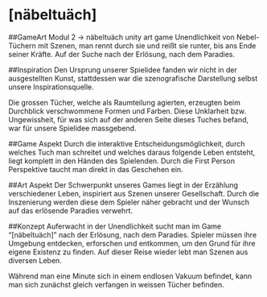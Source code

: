 # [näbeltuäch]

##GameArt Modul 2 -> näbeltuäch unity art game
Unendlichkeit von Nebel-Tüchern mit Szenen, man rennt durch sie und reißt sie runter, bis ans Ende seiner Kräfte. Auf der Suche nach der Erlösung, nach dem Paradies.

##Inspiration
Den Ursprung unserer Spielidee fanden wir nicht in der ausgestellten Kunst, stattdessen war die szenografische Darstellung selbst unsere Inspirationsquelle. 

Die grossen Tücher, welche als Raumteilung agierten, erzeugten beim Durchblick verschwommene Formen und Farben. Diese Unklarheit bzw. Ungewissheit, für was sich auf der anderen Seite dieses Tuches befand, war für unsere Spielidee massgebend.

##Game Aspekt
Durch die interaktive Entscheidungsmöglichkeit, durch welches Tuch man schreitet und welches daraus folgende Leben entsteht, liegt komplett in den Händen des Spielenden. Durch die First Person Perspektive taucht man direkt in das Geschehen ein. 

##Art Aspekt
Der Schwerpunkt unseres Games liegt in der Erzählung verschiedener Leben, inspiriert aus Szenen unserer Gesellschaft. Durch die Inszenierung werden diese dem Spieler näher gebracht und der Wunsch auf das erlösende Paradies verwehrt. 

##Konzept
Auferwacht in der Unendlichkeit sucht man im Game  “[näbeltuäch]” nach der Erlösung, nach dem Paradies. Spieler müssen ihre Umgebung entdecken, erforschen und entkommen, um den Grund für ihre eigene Existenz zu finden. Auf dieser Reise wieder lebt man Szenen aus diversen Leben. 

Während man eine Minute sich in einem endlosen Vakuum befindet, kann man sich zunächst gleich verfangen in weissen Tücher befinden.

